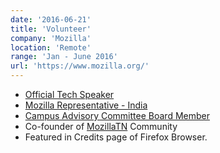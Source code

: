 ```yaml
---
date: '2016-06-21'
title: 'Volunteer'
company: 'Mozilla'
location: 'Remote'
range: 'Jan - June 2016'
url: 'https://www.mozilla.org/'
---
```


- [Official Tech Speaker](https://wiki.mozilla.org/TechSpeakers)
- [Mozilla Representative - India](https://reps.mozilla.org/u/karthic/)
- [Campus Advisory Committee Board Member](https://campus.mozilla.community/)
- Co-founder of [MozillaTN](https://mozillatn.github.io/) Community
- Featured in Credits page of Firefox Browser.
